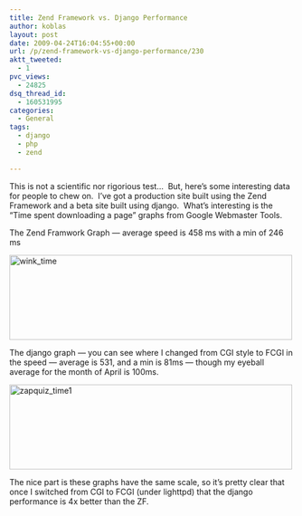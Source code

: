 ```yaml
---
title: Zend Framework vs. Django Performance
author: koblas
layout: post
date: 2009-04-24T16:04:55+00:00
url: /p/zend-framework-vs-django-performance/230
aktt_tweeted:
  - 1
pvc_views:
  - 24825
dsq_thread_id:
  - 160531995
categories:
  - General
tags:
  - django
  - php
  - zend

---
```

This is not a scientific nor rigorious test&#8230;  But, here&#8217;s some interesting data for people to chew on.  I&#8217;ve got a production site built using the Zend Framework and a beta site built using django.  What&#8217;s interesting is the &#8220;Time spent downloading a page&#8221; graphs from Google Webmaster Tools.

The Zend Framwork Graph &#8212; average speed is 458 ms with a min of 246 ms

<img class="alignnone size-full wp-image-233" title="wink_time" src="http://www.skitoy.com/wp-content/uploads/2009/04/wink_time.png" alt="wink_time" width="500" height="150" srcset="http://www.skitoy.com/wp-content/uploads/2009/04/wink_time.png 500w, http://www.skitoy.com/wp-content/uploads/2009/04/wink_time-300x90.png 300w" sizes="(max-width: 500px) 100vw, 500px" />

The django graph &#8212; you can see where I changed from CGI style to FCGI in the speed &#8212; average is 531, and a min is 81ms &#8212; though my eyeball average for the month of April is 100ms.

<img class="alignnone size-full wp-image-234" title="zapquiz_time1" src="http://www.skitoy.com/wp-content/uploads/2009/04/zapquiz_time1.png" alt="zapquiz_time1" width="500" height="150" srcset="http://www.skitoy.com/wp-content/uploads/2009/04/zapquiz_time1.png 500w, http://www.skitoy.com/wp-content/uploads/2009/04/zapquiz_time1-300x90.png 300w" sizes="(max-width: 500px) 100vw, 500px" />

The nice part is these graphs have the same scale, so it&#8217;s pretty clear that once I switched from CGI to FCGI (under lighttpd) that the django performance is 4x better than the ZF.